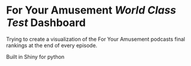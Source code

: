 # For Your Amusement *World Class Test* Dashboard

Trying to create a visualization of the For Your Amusement podcasts final rankings at the end of every episode.

Built in Shiny for python

